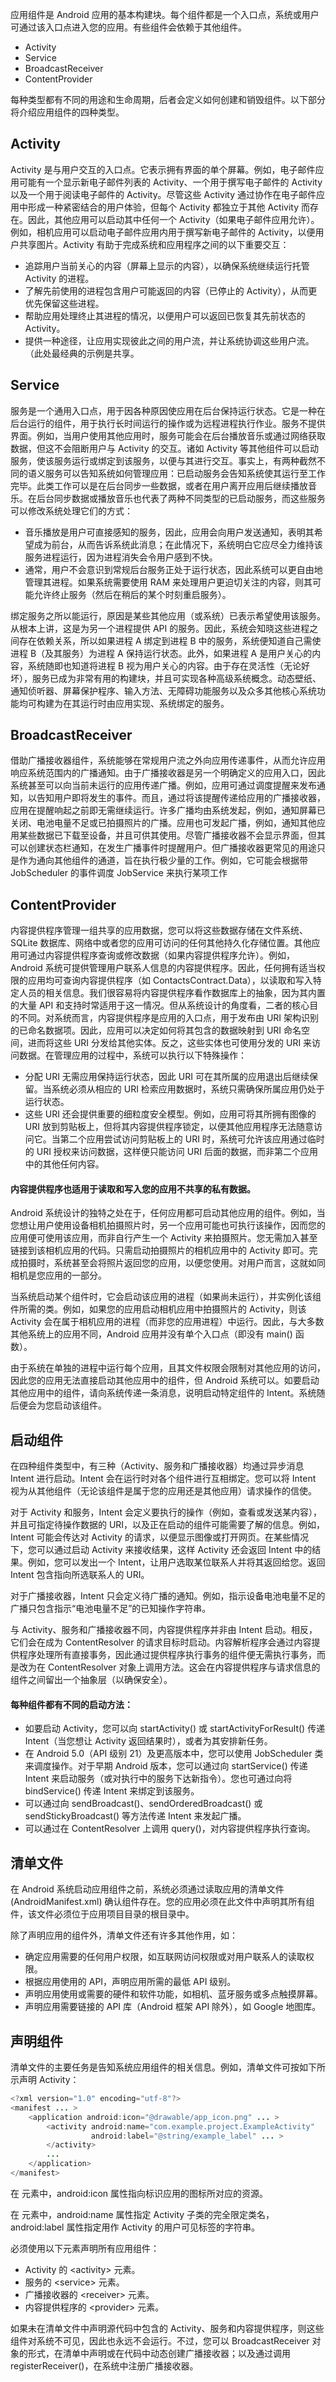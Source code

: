 
应用组件是 Android 应用的基本构建块。每个组件都是一个入口点，系统或用户可通过该入口点进入您的应用。有些组件会依赖于其他组件。

- Activity
- Service
- BroadcastReceiver
- ContentProvider

每种类型都有不同的用途和生命周期，后者会定义如何创建和销毁组件。以下部分将介绍应用组件的四种类型。

## Activity
Activity 是与用户交互的入口点。它表示拥有界面的单个屏幕。例如，电子邮件应用可能有一个显示新电子邮件列表的 Activity、一个用于撰写电子邮件的 Activity 以及一个用于阅读电子邮件的 Activity。尽管这些 Activity 通过协作在电子邮件应用中形成一种紧密结合的用户体验，但每个 Activity 都独立于其他 Activity 而存在。因此，其他应用可以启动其中任何一个 Activity（如果电子邮件应用允许）。例如，相机应用可以启动电子邮件应用内用于撰写新电子邮件的 Activity，以便用户共享图片。Activity 有助于完成系统和应用程序之间的以下重要交互：
- 追踪用户当前关心的内容（屏幕上显示的内容），以确保系统继续运行托管 Activity 的进程。
- 了解先前使用的进程包含用户可能返回的内容（已停止的 Activity），从而更优先保留这些进程。
- 帮助应用处理终止其进程的情况，以便用户可以返回已恢复其先前状态的 Activity。
- 提供一种途径，让应用实现彼此之间的用户流，并让系统协调这些用户流。（此处最经典的示例是共享。

## Service
服务是一个通用入口点，用于因各种原因使应用在后台保持运行状态。它是一种在后台运行的组件，用于执行长时间运行的操作或为远程进程执行作业。服务不提供界面。例如，当用户使用其他应用时，服务可能会在后台播放音乐或通过网络获取数据，但这不会阻断用户与 Activity 的交互。诸如 Activity 等其他组件可以启动服务，使该服务运行或绑定到该服务，以便与其进行交互。事实上，有两种截然不同的语义服务可以告知系统如何管理应用：已启动服务会告知系统使其运行至工作完毕。此类工作可以是在后台同步一些数据，或者在用户离开应用后继续播放音乐。在后台同步数据或播放音乐也代表了两种不同类型的已启动服务，而这些服务可以修改系统处理它们的方式：

- 音乐播放是用户可直接感知的服务，因此，应用会向用户发送通知，表明其希望成为前台，从而告诉系统此消息；在此情况下，系统明白它应尽全力维持该服务进程运行，因为进程消失会令用户感到不快。
- 通常，用户不会意识到常规后台服务正处于运行状态，因此系统可以更自由地管理其进程。如果系统需要使用 RAM 来处理用户更迫切关注的内容，则其可能允许终止服务（然后在稍后的某个时刻重启服务）。

绑定服务之所以能运行，原因是某些其他应用（或系统）已表示希望使用该服务。从根本上讲，这是为另一个进程提供 API 的服务。因此，系统会知晓这些进程之间存在依赖关系，所以如果进程 A 绑定到进程 B 中的服务，系统便知道自己需使进程 B（及其服务）为进程 A 保持运行状态。此外，如果进程 A 是用户关心的内容，系统随即也知道将进程 B 视为用户关心的内容。由于存在灵活性（无论好坏），服务已成为非常有用的构建块，并且可实现各种高级系统概念。动态壁纸、通知侦听器、屏幕保护程序、输入方法、无障碍功能服务以及众多其他核心系统功能均可构建为在其运行时由应用实现、系统绑定的服务。

## BroadcastReceiver
借助广播接收器组件，系统能够在常规用户流之外向应用传递事件，从而允许应用响应系统范围内的广播通知。由于广播接收器是另一个明确定义的应用入口，因此系统甚至可以向当前未运行的应用传递广播。例如，应用可通过调度提醒来发布通知，以告知用户即将发生的事件。而且，通过将该提醒传递给应用的广播接收器，应用在提醒响起之前即无需继续运行。许多广播均由系统发起，例如，通知屏幕已关闭、电池电量不足或已拍摄照片的广播。应用也可发起广播，例如，通知其他应用某些数据已下载至设备，并且可供其使用。尽管广播接收器不会显示界面，但其可以创建状态栏通知，在发生广播事件时提醒用户。但广播接收器更常见的用途只是作为通向其他组件的通道，旨在执行极少量的工作。例如，它可能会根据带 JobScheduler 的事件调度 JobService 来执行某项工作

## ContentProvider
内容提供程序管理一组共享的应用数据，您可以将这些数据存储在文件系统、SQLite 数据库、网络中或者您的应用可访问的任何其他持久化存储位置。其他应用可通过内容提供程序查询或修改数据（如果内容提供程序允许）。例如，Android 系统可提供管理用户联系人信息的内容提供程序。因此，任何拥有适当权限的应用均可查询内容提供程序（如 ContactsContract.Data），以读取和写入特定人员的相关信息。我们很容易将内容提供程序看作数据库上的抽象，因为其内置的大量 API 和支持时常适用于这一情况。但从系统设计的角度看，二者的核心目的不同。对系统而言，内容提供程序是应用的入口点，用于发布由 URI 架构识别的已命名数据项。因此，应用可以决定如何将其包含的数据映射到 URI 命名空间，进而将这些 URI 分发给其他实体。反之，这些实体也可使用分发的 URI 来访问数据。在管理应用的过程中，系统可以执行以下特殊操作：

- 分配 URI 无需应用保持运行状态，因此 URI 可在其所属的应用退出后继续保留。当系统必须从相应的 URI 检索应用数据时，系统只需确保所属应用仍处于运行状态。
- 这些 URI 还会提供重要的细粒度安全模型。例如，应用可将其所拥有图像的 URI 放到剪贴板上，但将其内容提供程序锁定，以便其他应用程序无法随意访问它。当第二个应用尝试访问剪贴板上的 URI 时，系统可允许该应用通过临时的 URI 授权来访问数据，这样便只能访问 URI 后面的数据，而非第二个应用中的其他任何内容。

#### 内容提供程序也适用于读取和写入您的应用不共享的私有数据。


Android 系统设计的独特之处在于，任何应用都可启动其他应用的组件。例如，当您想让用户使用设备相机拍摄照片时，另一个应用可能也可执行该操作，因而您的应用便可使用该应用，而非自行产生一个 Activity 来拍摄照片。您无需加入甚至链接到该相机应用的代码。只需启动拍摄照片的相机应用中的 Activity 即可。完成拍摄时，系统甚至会将照片返回您的应用，以便您使用。对用户而言，这就如同相机是您应用的一部分。

当系统启动某个组件时，它会启动该应用的进程（如果尚未运行），并实例化该组件所需的类。例如，如果您的应用启动相机应用中拍摄照片的 Activity，则该 Activity 会在属于相机应用的进程（而非您的应用进程）中运行。因此，与大多数其他系统上的应用不同，Android 应用并没有单个入口点（即没有 main() 函数）。

由于系统在单独的进程中运行每个应用，且其文件权限会限制对其他应用的访问，因此您的应用无法直接启动其他应用中的组件，但 Android 系统可以。如要启动其他应用中的组件，请向系统传递一条消息，说明启动特定组件的 Intent。系统随后便会为您启动该组件。

## 启动组件
在四种组件类型中，有三种（Activity、服务和广播接收器）均通过异步消息 Intent 进行启动。Intent 会在运行时对各个组件进行互相绑定。您可以将 Intent 视为从其他组件（无论该组件是属于您的应用还是其他应用）请求操作的信使。

对于 Activity 和服务，Intent 会定义要执行的操作（例如，查看或发送某内容），并且可指定待操作数据的 URI，以及正在启动的组件可能需要了解的信息。例如，Intent 可能会传达对 Activity 的请求，以便显示图像或打开网页。在某些情况下，您可以通过启动 Activity 来接收结果，这样 Activity 还会返回 Intent 中的结果。例如，您可以发出一个 Intent，让用户选取某位联系人并将其返回给您。返回 Intent 包含指向所选联系人的 URI。

对于广播接收器，Intent 只会定义待广播的通知。例如，指示设备电池电量不足的广播只包含指示“电池电量不足”的已知操作字符串。

与 Activity、服务和广播接收器不同，内容提供程序并非由 Intent 启动。相反，它们会在成为 ContentResolver 的请求目标时启动。内容解析程序会通过内容提供程序处理所有直接事务，因此通过提供程序执行事务的组件便无需执行事务，而是改为在 ContentResolver 对象上调用方法。这会在内容提供程序与请求信息的组件之间留出一个抽象层（以确保安全）。

#### 每种组件都有不同的启动方法：
- 如要启动 Activity，您可以向 startActivity() 或 startActivityForResult() 传递 Intent（当您想让 Activity 返回结果时），或者为其安排新任务。
- 在 Android 5.0（API 级别 21）及更高版本中，您可以使用 JobScheduler 类来调度操作。对于早期 Android 版本，您可以通过向 startService() 传递 Intent 来启动服务（或对执行中的服务下达新指令）。您也可通过向将 bindService() 传递 Intent 来绑定到该服务。
- 可以通过向 sendBroadcast()、sendOrderedBroadcast() 或 sendStickyBroadcast() 等方法传递 Intent 来发起广播。
- 可以通过在 ContentResolver 上调用 query()，对内容提供程序执行查询。

## 清单文件
在 Android 系统启动应用组件之前，系统必须通过读取应用的清单文件 (AndroidManifest.xml) 确认组件存在。您的应用必须在此文件中声明其所有组件，该文件必须位于应用项目目录的根目录中。

除了声明应用的组件外，清单文件还有许多其他作用，如：
- 确定应用需要的任何用户权限，如互联网访问权限或对用户联系人的读取权限。
- 根据应用使用的 API，声明应用所需的最低 API 级别。
- 声明应用使用或需要的硬件和软件功能，如相机、蓝牙服务或多点触摸屏幕。
- 声明应用需要链接的 API 库（Android 框架 API 除外），如 Google 地图库。

## 声明组件
清单文件的主要任务是告知系统应用组件的相关信息。例如，清单文件可按如下所示声明 Activity：
```java
<?xml version="1.0" encoding="utf-8"?>
<manifest ... >
    <application android:icon="@drawable/app_icon.png" ... >
        <activity android:name="com.example.project.ExampleActivity"
                  android:label="@string/example_label" ... >
        </activity>
        ...
    </application>
</manifest>
```
在 <application> 元素中，android:icon 属性指向标识应用的图标所对应的资源。

在 <activity> 元素中，android:name 属性指定 Activity 子类的完全限定类名，android:label 属性指定用作 Activity 的用户可见标签的字符串。

必须使用以下元素声明所有应用组件：
- Activity 的 <activity\> 元素。
- 服务的 <service\> 元素。
- 广播接收器的 <receiver\> 元素。
- 内容提供程序的 <provider\> 元素。

如果未在清单文件中声明源代码中包含的 Activity、服务和内容提供程序，则这些组件对系统不可见，因此也永远不会运行。不过，您可以 BroadcastReceiver 对象的形式，在清单中声明或在代码中动态创建广播接收器；以及通过调用 registerReceiver()，在系统中注册广播接收器。